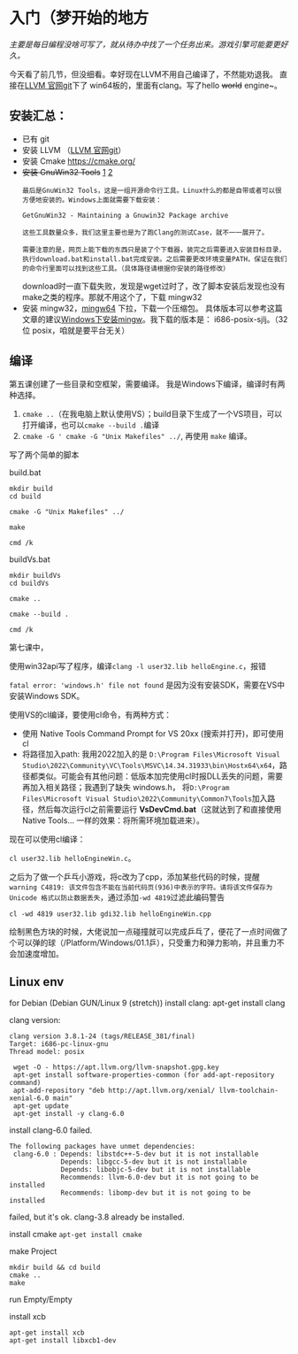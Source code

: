 # 入门（梦开始的地方

*主要是每日编程没啥可写了，就从待办中找了一个任务出来。游戏引擎可能要更好久。*

今天看了前几节，但没细看。幸好现在LLVM不用自己编译了，不然能劝退我。
直接在[LLVM 官网git](https://github.com/llvm/llvm-project/releases/tag/llvmorg-14.0.6)下了 win64板的，里面有clang。写了hello ~~world~~ engine~。



## 安装汇总：
- 已有 git
- 安装 LLVM （[LLVM 官网git](https://github.com/llvm/llvm-project/releases/tag/llvmorg-14.0.6)）
- 安装 Cmake
    https://cmake.org/
- ~~安装 GnuWin32 Tools~~ [1](https://getgnuwin32.sourceforge.net/) [2](https://sourceforge.net/projects/getgnuwin32/files/)
    ```
    最后是GnuWin32 Tools，这是一组开源命令行工具。Linux什么的都是自带或者可以很方便地安装的。Windows上面就需要下载安装：

    GetGnuWin32 - Maintaining a Gnuwin32 Package archive

    这些工具数量众多，我们这里主要也是为了跑Clang的测试Case，就不一一展开了。

    需要注意的是，网页上能下载的东西只是装了个下载器，装完之后需要进入安装目标目录，执行download.bat和install.bat完成安装。之后需要更改环境变量PATH，保证在我们的命令行里面可以找到这些工具。（具体路径请根据你安装的路径修改）
    ```
    download时一直下载失败，发现是wget过时了，改了脚本安装后发现也没有make之类的程序。那就不用这个了，下载 mingw32
- 安装 mingw32，[mingw64](https://sourceforge.net/projects/mingw-w64/files/) 下拉，下载一个压缩包。
    具体版本可以参考这篇文章的建议[Windows下安装mingw](https://www.cnblogs.com/lishanyang/p/15768083.html)。我下载的版本是： i686-posix-sjlj。（32位 posix，咱就是要平台无关）

## 编译

第五课创建了一些目录和空框架，需要编译。
我是Windows下编译，编译时有两种选择。
1. `cmake ..`（在我电脑上默认使用VS）；build目录下生成了一个VS项目，可以打开编译，也可以`cmake --build .`编译
2. `cmake -G ' cmake -G "Unix Makefiles" ../`, 再使用 `make` 编译。

写了两个简单的脚本

build.bat
```
mkdir build
cd build

cmake -G "Unix Makefiles" ../

make

cmd /k
```

buildVs.bat
```
mkdir buildVs
cd buildVs

cmake ..

cmake --build .

cmd /k
```





第七课中，

使用win32api写了程序，编译`clang -l user32.lib helloEngine.c`，报错

`fatal error: 'windows.h' file not found` 是因为没有安装SDK，需要在VS中安装Windows SDK。

使用VS的cl编译，要使用cl命令，有两种方式：

-   使用 Native Tools Command Prompt for VS 20xx (搜索并打开)，即可使用cl
-   将路径加入path: 我用2022加入的是 `D:\Program Files\Microsoft Visual Studio\2022\Community\VC\Tools\MSVC\14.34.31933\bin\Hostx64\x64`，路径都类似。可能会有其他问题：低版本加完使用cl时报DLL丢失的问题，需要再加入相关路径；我遇到了缺失 windows.h， 将`D:\Program Files\Microsoft Visual Studio\2022\Community\Common7\Tools`加入路径，然后每次运行cl之前需要运行 **VsDevCmd.bat**（这就达到了和直接使用Native Tools... 一样的效果：将所需环境加载进来）。 

现在可以使用cl编译：

`cl user32.lib helloEngineWin.c`。

之后为了做一个乒乓小游戏，将c改为了cpp，添加某些代码的时候，提醒
`warning C4819: 该文件包含不能在当前代码页(936)中表示的字符。请将该文件保存为 Unicode 格式以防止数据丢失`，通过添加`-wd 4819`过滤此编码警告

`cl -wd 4819 user32.lib gdi32.lib helloEngineWin.cpp`


绘制黑色方块的时候，大佬说加一点碰撞就可以完成乒乓了，便花了一点时间做了个可以弹的球（/Platform/Windows/01.1乒），只受重力和弹力影响，并且重力不会加速度增加。


## Linux env 
for Debian (Debian GUN/Linux 9 (stretch))
install clang: apt-get install clang

clang version:
```
clang version 3.8.1-24 (tags/RELEASE_381/final)
Target: i686-pc-linux-gnu
Thread model: posix
```

```
 wget -O - https://apt.llvm.org/llvm-snapshot.gpg.key
 apt-get install software-properties-common (for add-apt-repository command)
 apt-add-repository "deb http://apt.llvm.org/xenial/ llvm-toolchain-xenial-6.0 main"
 apt-get update
 apt-get install -y clang-6.0

```
install clang-6.0 failed. 

```
The following packages have unmet dependencies:
 clang-6.0 : Depends: libstdc++-5-dev but it is not installable
             Depends: libgcc-5-dev but it is not installable
             Depends: libobjc-5-dev but it is not installable
             Recommends: llvm-6.0-dev but it is not going to be installed
             Recommends: libomp-dev but it is not going to be installed

```
failed, but it's ok. clang-3.8 already be installed.

install cmake
`apt-get install cmake`

make Project
```
mkdir build && cd build
cmake ..
make
```

run Empty/Empty


install xcb 
```
apt-get install xcb
apt-get install libxcb1-dev
```

